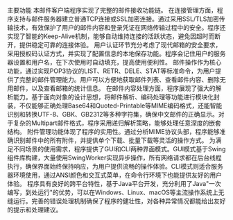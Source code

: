 主要功能
本邮件客户端程序实现了完整的邮件接收功能链。
在连接管理方面，程序支持与邮件服务器建立普通TCP连接或SSL加密连接。通过采用SSL/TLS加密传输技术，有效保护了用户的邮件内容和登录凭证在网络传输过程中的安全。程序还实现了智能的Keep-Alive机制，能够自动维持连接的活跃状态，避免因超时而断开，提供稳定可靠的连接体验。
用户认证环节充分考虑了现代邮箱的安全要求，采用授权码认证方式，并实现了配置信息的本地保存功能。程序会记住用户的服务器设置和用户名，在下次使用时自动填充，提高使用便利性。
邮件操作作为核心功能，通过实现POP3协议的LIST、RETR、DELE、STAT等标准命令，为用户提供了完整的邮件管理能力。用户可以方便地获取邮件列表、查看邮件内容、删除无用邮件，以及查看邮箱的统计信息。
在邮件内容处理方面，程序展现了强大的解析能力。基于面向对象的设计思想，将邮件解析、编码处理等功能进行模块化封装，不仅能够正确处理Base64和Quoted-Printable等MIME编码格式，还能智能识别和转换UTF-8、GBK、GB2312等多种字符集，确保中文邮件的正确显示。对于复杂的Multipart邮件格式，程序采用递归解析策略，能够处理任意深度的嵌套结构。
附件管理功能体现了程序的实用性。通过分析MIME协议头部，程序能够准确识别邮件中的所有附件，并提供单个下载、批量下载等灵活的操作方式。
为满足不同场景的使用需求，程序提供了GUI和CLI两种界面模式。GUI模式基于Swing组件库构建，大量使用SwingWorker实现异步操作，所有网络请求都在后台线程执行，确保界面始终保持响应，为用户提供流畅的操作体验。CLI模式则适合服务器环境使用，通过ANSI颜色和交互式菜单，在命令行环境下也能提供友好的用户体验。
程序具有良好的跨平台特性，基于Java平台开发，充分利用了Java"一次编写，到处运行"的优势，可以在Windows、Linux、macOS等主流操作系统上无缝运行。完善的错误处理机制确保了程序的健壮性，对各种异常情况都能给出友好的提示和处理建议。

